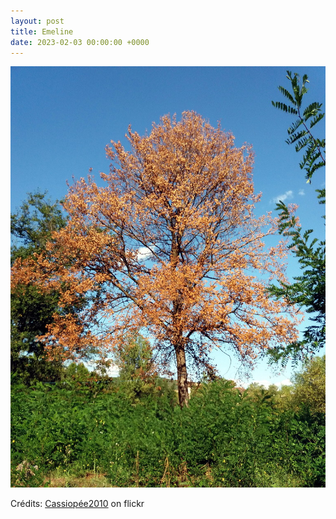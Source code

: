 ```yaml
---
layout: post
title: Emeline
date: 2023-02-03 00:00:00 +0000
---
```


![Emeline](/images/2023-02-03.jpg)

Crédits: [Cassiopée2010](https://www.flickr.com/people/cmoi30/) on flickr
